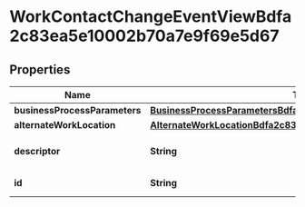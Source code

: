 

# WorkContactChangeEventViewBdfa2c83ea5e10002b70a7e9f69e5d67


## Properties

| Name | Type | Description | Notes |
|------------ | ------------- | ------------- | -------------|
|**businessProcessParameters** | [**BusinessProcessParametersBdfa2c83ea5e10002b873037350f5d6c**](BusinessProcessParametersBdfa2c83ea5e10002b873037350f5d6c.md) |  |  [optional] |
|**alternateWorkLocation** | [**AlternateWorkLocationBdfa2c83ea5e10002b70a80a153e5d68**](AlternateWorkLocationBdfa2c83ea5e10002b70a80a153e5d68.md) |  |  [optional] |
|**descriptor** | **String** | A preview of the instance |  [optional] |
|**id** | **String** | Id of the instance |  [optional] |




